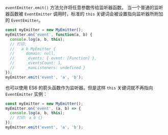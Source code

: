 
`eventEmitter.emit()` 方法允许将任意参数传给监听器函数。
当一个普通的监听器函数被 `EventEmitter` 调用时，标准的 `this` 关键词会被设置指向监听器所附加的 `EventEmitter`。

```js
const myEmitter = new MyEmitter();
myEmitter.on('event', function(a, b) {
  console.log(a, b, this);
  // 打印:
  //   a b MyEmitter {
  //     domain: null,
  //     _events: { event: [Function] },
  //     _eventsCount: 1,
  //     _maxListeners: undefined }
});
myEmitter.emit('event', 'a', 'b');
```

也可以使用 ES6 的箭头函数作为监听器。但是这样 `this` 关键词就不再指向 `EventEmitter` 实例：

```js
const myEmitter = new MyEmitter();
myEmitter.on('event', (a, b) => {
  console.log(a, b, this);
  // 打印: a b {}
});
myEmitter.emit('event', 'a', 'b');
```

